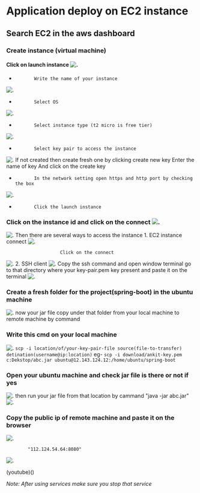 # Application deploy on EC2 instance
##  Search EC2 in the aws dashboard

###       Create instance (virtual machine) 

####      Click on launch instance ![.](ss-for-ec2/1.png) 

*            Write the name of your instance 
![.](ss-for-ec2/2.png)
*            Select OS
![.](ss-for-ec2/3.png)
*            Select instance type (t2 micro is free tier) 
 ![.](ss-for-ec2/4.png)
*            Select key pair to access the instance 
![.](ss-for-ec2/4.1.png) 
                    If not created then create fresh one by clicking create new key
                        Enter the name of key 
                        And click on the create key
*            In the network setting open https and http port by checking the box
![.](ss-for-ec2/5.png)  
*            Click the launch instance

###     Click on the instance id and click on the connect ![.](ss-for-ec2/7.png) 
![.](ss-for-ec2/7.1.png) 
            Then there are several ways to access the instance 
                    1. EC2 instance connect
![.](ss-for-ec2/7.1.1.png)  

                        Click on the connect 
![.](ss-for-ec2/7.1.1.1.png) 
                    2. SSH client 
![.](ss-for-ec2/7.1.2.png) 
                        Copy the ssh command and open window terminal go to that directory where your key-pair.pem key present and paste it on the terminal
![.](ss-for-ec2/7.2.png) 
###     Create a fresh folder for the project(spring-boot) in the ubuntu machine 
![.](ss-for-ec2/8.png) 
            now your jar file copy under that folder from your local machine to remote machine by command 

###    Write this cmd on your local machine
![.](ss-for-ec2/9.png) 
            `scp -i location/of/your-key-pair-file source(file-to-transfer) detination(username@ip:location)`
            eg- `scp -i download/ankit-key.pem c:Dekstop/abc.jar ubuntu@12.143.124.12:/home/ubuntu/spring-boot`

###     Open your ubuntu machine and check jar file is there or not if yes  
![.](ss-for-ec2/10.png) 
            then run your jar file from that location by cammand "java -jar abc.jar"
![.](ss-for-ec2/11.png) 

###     Copy the public ip of remote machine and paste it on the browser 
![.](ss-for-ec2/12.png) 

            "112.124.54.64:8080"
![.](ss-for-ec2/13.png) 


(youtube)()

*Note: After using services make sure you stop that service*